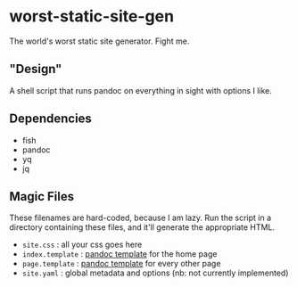 # worst-static-site-gen
The world's worst static site generator. Fight me.

## "Design"

A shell script that runs pandoc on everything in sight with options I
like.

## Dependencies

- fish
- pandoc
- yq
- jq

## Magic Files

These filenames are hard-coded, because I am lazy. Run the script in a
directory containing these files, and it'll generate the appropriate
HTML.

- `site.css` : all your css goes here
- `index.template` : [pandoc template](https://pandoc.org/MANUAL.html#templates) for the home page
- `page.template` : [pandoc template](https://pandoc.org/MANUAL.html#templates) for every other page
- `site.yaml` : global metadata and options (nb: not currently implemented)
